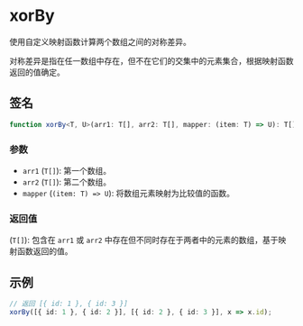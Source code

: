 # xorBy

使用自定义映射函数计算两个数组之间的对称差异。

对称差异是指在任一数组中存在，但不在它们的交集中的元素集合，根据映射函数返回的值确定。

## 签名

```typescript
function xorBy<T, U>(arr1: T[], arr2: T[], mapper: (item: T) => U): T[];
```

### 参数

- `arr1` (`T[]`): 第一个数组。
- `arr2` (`T[]`): 第二个数组。
- `mapper` (`(item: T) => U`): 将数组元素映射为比较值的函数。

### 返回值

(`T[]`): 包含在 `arr1` 或 `arr2` 中存在但不同时存在于两者中的元素的数组，基于映射函数返回的值。

## 示例

```typescript
// 返回 [{ id: 1 }, { id: 3 }]
xorBy([{ id: 1 }, { id: 2 }], [{ id: 2 }, { id: 3 }], x => x.id);
```
